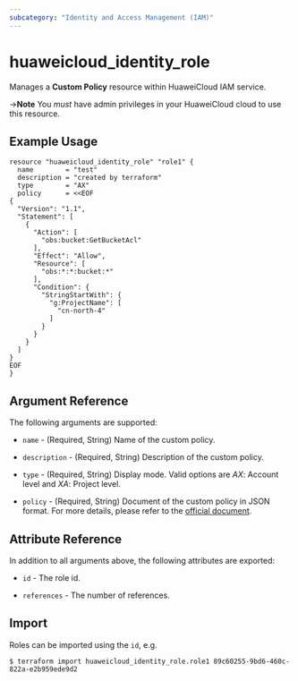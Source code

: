 ```yaml
---
subcategory: "Identity and Access Management (IAM)"
---
```


# huaweicloud_identity_role

Manages a **Custom Policy** resource within HuaweiCloud IAM service.

->**Note** You *must* have admin privileges in your HuaweiCloud cloud to use this resource.

## Example Usage

```hcl
resource "huaweicloud_identity_role" "role1" {
  name        = "test"
  description = "created by terraform"
  type        = "AX"
  policy      = <<EOF
{
  "Version": "1.1",
  "Statement": [
    {
      "Action": [
        "obs:bucket:GetBucketAcl"
      ],
      "Effect": "Allow",
      "Resource": [
        "obs:*:*:bucket:*"
      ],
      "Condition": {
        "StringStartWith": {
          "g:ProjectName": [
            "cn-north-4"
          ]
        }
      }
    }
  ]
}
EOF
}
```

## Argument Reference

The following arguments are supported:

* `name` - (Required, String) Name of the custom policy.

* `description` - (Required, String) Description of the custom policy.

* `type` - (Required, String) Display mode. Valid options are *AX*: Account level and *XA*: Project level.

* `policy` - (Required, String) Document of the custom policy in JSON format. For more details, please refer to the
  [official document](https://support.huaweicloud.com/intl/en-us/usermanual-iam/iam_01_0017.html).

## Attribute Reference

In addition to all arguments above, the following attributes are exported:

* `id` - The role id.

* `references` - The number of references.

## Import

Roles can be imported using the `id`, e.g.

```
$ terraform import huaweicloud_identity_role.role1 89c60255-9bd6-460c-822a-e2b959ede9d2
```

